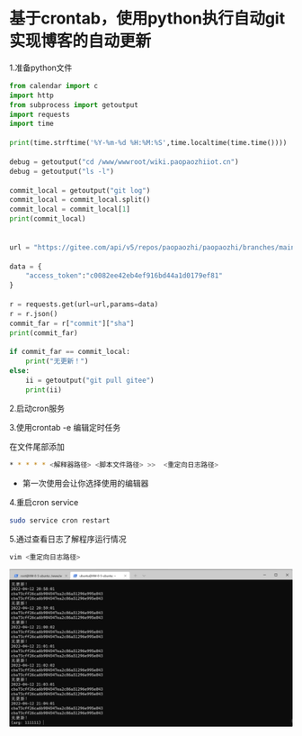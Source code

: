 # 基于crontab，使用python执行自动git实现博客的自动更新

1.准备python文件

```python
from calendar import c
import http
from subprocess import getoutput
import requests
import time

print(time.strftime('%Y-%m-%d %H:%M:%S',time.localtime(time.time())))

debug = getoutput("cd /www/wwwroot/wiki.paopaozhiiot.cn")
debug = getoutput("ls -l")

commit_local = getoutput("git log")
commit_local = commit_local.split()
commit_local = commit_local[1]
print(commit_local)


url = "https://gitee.com/api/v5/repos/paopaozhi/paopaozhi/branches/main?"

data = {
    "access_token":"c0082ee42eb4ef916bd44a1d0179ef81"
}

r = requests.get(url=url,params=data)
r = r.json()
commit_far = r["commit"]["sha"]
print(commit_far)

if commit_far == commit_local:
    print("无更新！")
else:
    ii = getoutput("git pull gitee")
    print(ii)
```

2.启动cron服务

3.使用crontab -e 编辑定时任务

在文件尾部添加

```sh
* * * * * <解释器路径> <脚本文件路径> >>  <重定向日志路径>
```

- 第一次使用会让你选择使用的编辑器

4.重启cron service

```sh
sudo service cron restart  
```

5.通过查看日志了解程序运行情况

```sh
vim <重定向日志路径>
```

![Alt text](figures/202204122104385.png)
